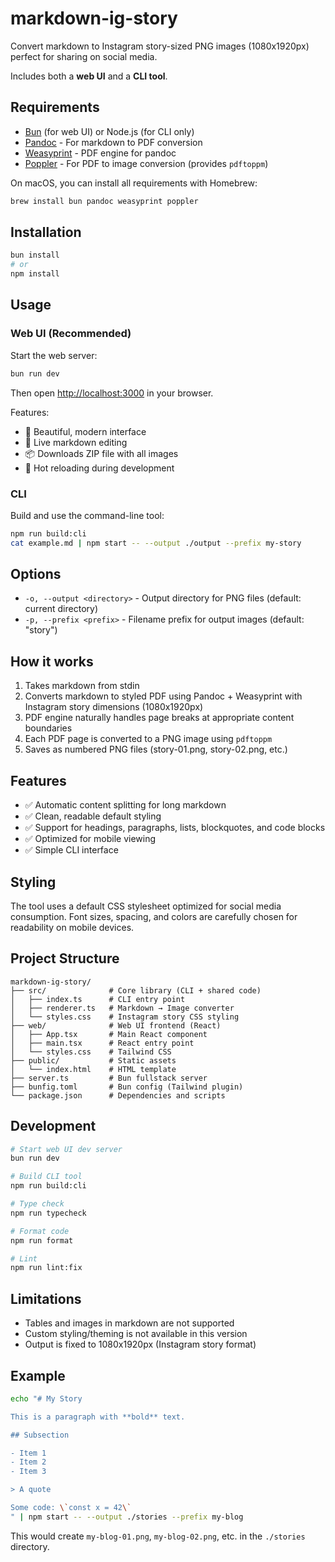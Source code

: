 # markdown-ig-story

Convert markdown to Instagram story-sized PNG images (1080x1920px) perfect for sharing on social media.

Includes both a **web UI** and a **CLI tool**.

## Requirements

- [Bun](https://bun.sh) (for web UI) or Node.js (for CLI only)
- [Pandoc](https://pandoc.org/installing.html) - For markdown to PDF conversion
- [Weasyprint](https://weasyprint.org/) - PDF engine for pandoc
- [Poppler](https://poppler.freedesktop.org/) - For PDF to image conversion (provides `pdftoppm`)

On macOS, you can install all requirements with Homebrew:

```bash
brew install bun pandoc weasyprint poppler
```

## Installation

```bash
bun install
# or
npm install
```

## Usage

### Web UI (Recommended)

Start the web server:

```bash
bun run dev
```

Then open [http://localhost:3000](http://localhost:3000) in your browser.

Features:

- 🎨 Beautiful, modern interface
- 📝 Live markdown editing
- 📦 Downloads ZIP file with all images
- 🔄 Hot reloading during development

### CLI

Build and use the command-line tool:

```bash
npm run build:cli
cat example.md | npm start -- --output ./output --prefix my-story
```

## Options

- `-o, --output <directory>` - Output directory for PNG files (default: current directory)
- `-p, --prefix <prefix>` - Filename prefix for output images (default: "story")

## How it works

1. Takes markdown from stdin
2. Converts markdown to styled PDF using Pandoc + Weasyprint with Instagram story dimensions (1080x1920px)
3. PDF engine naturally handles page breaks at appropriate content boundaries
4. Each PDF page is converted to a PNG image using `pdftoppm`
5. Saves as numbered PNG files (story-01.png, story-02.png, etc.)

## Features

- ✅ Automatic content splitting for long markdown
- ✅ Clean, readable default styling
- ✅ Support for headings, paragraphs, lists, blockquotes, and code blocks
- ✅ Optimized for mobile viewing
- ✅ Simple CLI interface

## Styling

The tool uses a default CSS stylesheet optimized for social media consumption. Font sizes, spacing, and colors are carefully chosen for readability on mobile devices.

## Project Structure

```
markdown-ig-story/
├── src/              # Core library (CLI + shared code)
│   ├── index.ts      # CLI entry point
│   ├── renderer.ts   # Markdown → Image converter
│   └── styles.css    # Instagram story CSS styling
├── web/              # Web UI frontend (React)
│   ├── App.tsx       # Main React component
│   ├── main.tsx      # React entry point
│   └── styles.css    # Tailwind CSS
├── public/           # Static assets
│   └── index.html    # HTML template
├── server.ts         # Bun fullstack server
├── bunfig.toml       # Bun config (Tailwind plugin)
└── package.json      # Dependencies and scripts
```

## Development

```bash
# Start web UI dev server
bun run dev

# Build CLI tool
npm run build:cli

# Type check
npm run typecheck

# Format code
npm run format

# Lint
npm run lint:fix
```

## Limitations

- Tables and images in markdown are not supported
- Custom styling/theming is not available in this version
- Output is fixed to 1080x1920px (Instagram story format)

## Example

```bash
echo "# My Story

This is a paragraph with **bold** text.

## Subsection

- Item 1
- Item 2
- Item 3

> A quote

Some code: \`const x = 42\`
" | npm start -- --output ./stories --prefix my-blog
```

This would create `my-blog-01.png`, `my-blog-02.png`, etc. in the `./stories` directory.
